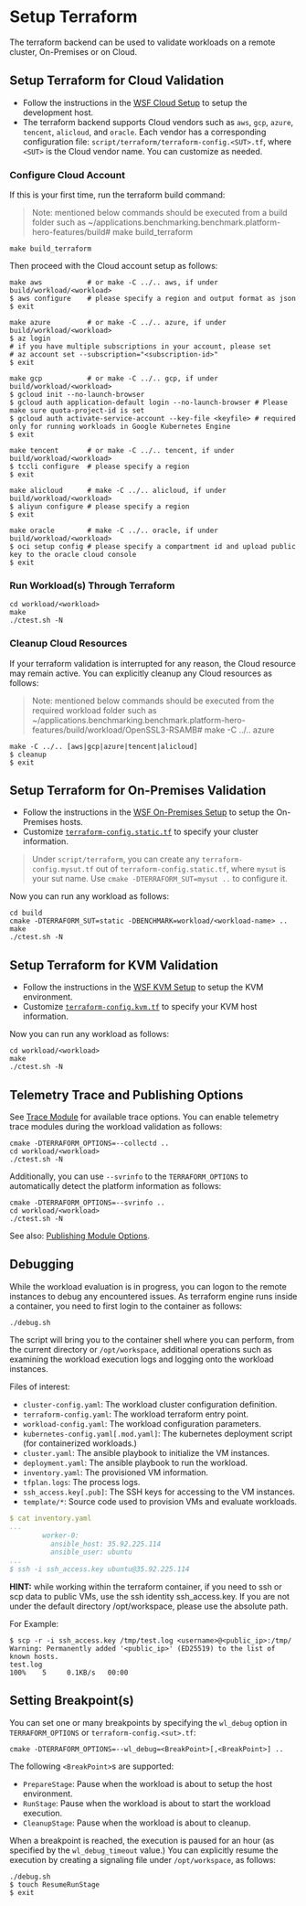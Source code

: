 # Setup Terraform

The terraform backend can be used to validate workloads on a remote cluster, On-Premises or on Cloud.

## Setup Terraform for Cloud Validation

- Follow the instructions in the [WSF Cloud Setup][WSF Cloud Setup] to setup the development host.
- The terraform backend supports Cloud vendors such as `aws`, `gcp`, `azure`, `tencent`, `alicloud`, and `oracle`. Each vendor has a corresponding configuration file: `script/terraform/terraform-config.<SUT>.tf`, where `<SUT>` is the Cloud vendor name. You can customize as needed.  

### Configure Cloud Account

If this is your first time, run the terraform build command:   

> Note: mentioned below commands should be executed from a build folder such as ~/applications.benchmarking.benchmark.platform-hero-features/build# make build_terraform

```
make build_terraform
```

Then proceed with the Cloud account setup as follows:

```shell
make aws           # or make -C ../.. aws, if under build/workload/<workload>
$ aws configure    # please specify a region and output format as json
$ exit
```

```shell
make azure         # or make -C ../.. azure, if under build/workload/<workload>
$ az login
# if you have multiple subscriptions in your account, please set
# az account set --subscription="<subscription-id>"
$ exit
```

```shell
make gcp           # or make -C ../.. gcp, if under build/workload/<workload>
$ gcloud init --no-launch-browser
$ gcloud auth application-default login --no-launch-browser # Please make sure quota-project-id is set
$ gcloud auth activate-service-account --key-file <keyfile> # required only for running workloads in Google Kubernetes Engine
$ exit
```

```shell
make tencent       # or make -C ../.. tencent, if under build/workload/<workload>
$ tccli configure  # please specify a region
$ exit
```

```shell
make alicloud      # make -C ../.. alicloud, if under build/workload/<workload>
$ aliyun configure # please specify a region
$ exit
```

```shell
make oracle        # make -C ../.. oracle, if under build/workload/<workload>
$ oci setup config # please specify a compartment id and upload public key to the oracle cloud console 
$ exit
```

### Run Workload(s) Through Terraform

```shell
cd workload/<workload>
make
./ctest.sh -N
```

### Cleanup Cloud Resources

If your terraform validation is interrupted for any reason, the Cloud resource may remain active. You can explicitly cleanup any Cloud resources as follows:

> Note: mentioned below commands should be executed from the required workload folder such as ~/applications.benchmarking.benchmark.platform-hero-features/build/workload/OpenSSL3-RSAMB# make -C ../.. azure

```shell
make -C ../.. [aws|gcp|azure|tencent|alicloud]
$ cleanup
$ exit
```

## Setup Terraform for On-Premises Validation

- Follow the instructions in the [WSF On-Premises Setup][WSF On-Premises Setup] to setup the On-Premises hosts.
- Customize [`terraform-config.static.tf`][terraform-config.static.tf] to specify your cluster information.

> Under `script/terraform`, you can create any `terraform-config.mysut.tf` out of `terraform-config.static.tf`, where `mysut` is your sut name. Use `cmake -DTERRAFORM_SUT=mysut ..` to configure it.

Now you can run any workload as follows:    

```shell
cd build
cmake -DTERRAFORM_SUT=static -DBENCHMARK=workload/<workload-name> ..
make
./ctest.sh -N
```

## Setup Terraform for KVM Validation

- Follow the instructions in the [WSF KVM Setup][WSF KVM Setup] to setup the KVM environment.
- Customize [`terraform-config.kvm.tf`][terraform-config.kvm.tf] to specify your KVM host information.

Now you can run any workload as follows:    

```shell
cd workload/<workload>
make
./ctest.sh -N
```

## Telemetry Trace and Publishing Options

See [Trace Module][Trace Module] for available trace options. You can enable telemetry trace modules during the workload validation as follows:

```shell
cmake -DTERRAFORM_OPTIONS=--collectd ..
cd workload/<workload>
./ctest.sh -N
```

Additionally, you can use `--svrinfo` to the `TERRAFORM_OPTIONS` to
automatically detect the platform information as follows:

```shell
cmake -DTERRAFORM_OPTIONS=--svrinfo ..
cd workload/<workload>
./ctest.sh -N
```

See also: [Publishing Module Options][Publishing Module Options].

## Debugging

While the workload evaluation is in progress, you can logon to the remote instances to debug any encountered issues. As terraform engine runs inside a container, you need to first login to the container as follows:

```
./debug.sh
```

The script will bring you to the container shell where you can perform, from the current directory or `/opt/workspace`, additional operations such as examining the workload execution logs and logging onto the workload instances.

Files of interest:
- `cluster-config.yaml`: The workload cluster configuration definition.
- `terraform-config.yaml`: The workload terraform entry point.
- `workload-config.yaml`: The workload configuration parameters.
- `kubernetes-config.yaml[.mod.yaml]`: The kubernetes deployment script (for containerized workloads.)
- `cluster.yaml`: The ansible playbook to initialize the VM instances.
- `deployment.yaml`: The ansible playbook to run the workload.
- `inventory.yaml`: The provisioned VM information.
- `tfplan.logs`: The process logs.
- `ssh_access.key[.pub]`: The SSH keys for accessing to the VM instances.
- `template/*`: Source code used to provision VMs and evaluate workloads.

```yaml
$ cat inventory.yaml
...
        worker-0:
          ansible_host: 35.92.225.114
          ansible_user: ubuntu
...
$ ssh -i ssh_access.key ubuntu@35.92.225.114
```

**HINT:** while working within the terraform container, if you need to ssh or scp data to public VMs, use the ssh identity ssh_access.key. If you are not under the default directory /opt/workspace, please use the absolute path.

For Example:
```
$ scp -r -i ssh_access.key /tmp/test.log <username>@<public_ip>:/tmp/
Warning: Permanently added '<public_ip>' (ED25519) to the list of known hosts.
test.log                                                                                                                                                                                                                                                    100%    5     0.1KB/s   00:00
```

## Setting Breakpoint(s)

You can set one or many breakpoints by specifying the `wl_debug` option in `TERRAFORM_OPTIONS` or `terraform-config.<sut>.tf`:  

```
cmake -DTERRAFORM_OPTIONS=--wl_debug=<BreakPoint>[,<BreakPoint>] ..
```

The following `<BreakPoint>`s are supported:  
- `PrepareStage`: Pause when the workload is about to setup the host environment.  
- `RunStage`: Pause when the workload is about to start the workload execution. 
- `CleanupStage`: Pause when the workload is about to cleanup.  

When a breakpoint is reached, the execution is paused for an hour (as specified by the `wl_debug_timeout` value.) You can explicitly resume the execution by creating a signaling file under `/opt/workspace`, as follows:    

```shell
./debug.sh
$ touch ResumeRunStage
$ exit
```


[WSF Cloud Setup]: setup-wsf.md#cloud-development-setup
[WSF On-Premises Setup]: setup-wsf.md#on-premises-development-setup
[terraform-config.static.tf]: ../../../script/terraform/terraform-config.static.tf
[WSF KVM Setup]: setup-wsf.md#kvm-development-setup
[terraform-config.kvm.tf]: ../../../script/terraform/terraform-config.kvm.tf
[Trace Module]: ../executing-workload/terraform-options.md#trace-module-parameters
[Publishing Module Options]: ../executing-workload/terraform-options.md#publishing-module-parameters

